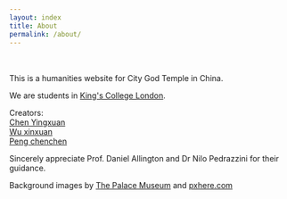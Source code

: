 ```yaml
---
layout: index
title: About
permalink: /about/
---
```

<br>
<br>
This is a humanities website for City God Temple in China.

We are students in <a href="http://KCL.ac.uk">King's College London</a>.

Creators: 
<br>
<a href="mailto:http://Yingxuan.Chen@kcl.ac.uk">Chen Yingxuan</a>
<br>
<a href="mailto:http://Xinxuan.Wu@kcl.ac.uk">Wu xinxuan</a>
<br>
<a href="mailto:http://Chenchen.Peng@kcl.ac.uk">Peng chenchen</a>

Sincerely appreciate Prof. Daniel Allington and Dr Nilo Pedrazzini for their guidance.

<div>

<p id=license>Background images by <a href = "https://en.dpm.org.cn">The Palace Museum</a> and <a href = "https://pxhere.com/en/">pxhere.com</a> </p>

</div>
